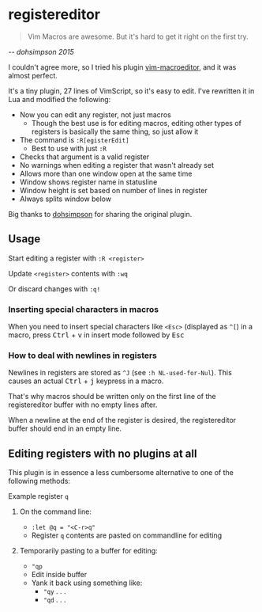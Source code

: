 # registereditor

> Vim Macros are awesome. But it's hard to get it right on the first try.

*-- dohsimpson 2015*

I couldn't agree more, so I tried his plugin [vim-macroeditor](https://github.com/dohsimpson/vim-macroeditor), and it was almost perfect.

It's a tiny plugin, 27 lines of VimScript, so it's easy to edit. I've rewritten it in Lua and modified the following:

* Now you can edit any register, not just macros
    * Though the best use is for editing macros, editing other types of registers is basically the same thing, so just allow it
* The command is `:R[egisterEdit]`
    * Best to use with just `:R`
* Checks that argument is a valid register
* No warnings when editing a register that wasn't already set
* Allows more than one window open at the same time
* Window shows register name in statusline
* Window height is set based on number of lines in register
* Always splits window below

Big thanks to [dohsimpson](https://github.com/dohsimpson) for sharing the original plugin.

## Usage

Start editing a register with `:R <register>`

Update `<register>` contents with `:wq`

Or discard changes with `:q!`

### Inserting special characters in macros

When you need to insert special characters like `<Esc>` (displayed as `^[`) in a macro, press <kbd>Ctrl</kbd> + <kbd>v</kbd> in insert mode followed by <kbd>Esc</kbd>

### How to deal with newlines in registers

Newlines in registers are stored as `^J` (see `:h NL-used-for-Nul`). This causes an actual <kbd>Ctrl</kbd> + <kbd>j</kbd> keypress in a macro.

That's why macros should be written only on the first line of the registereditor buffer with no empty lines after.

When a newline at the end of the register is desired, the registereditor buffer should end in an empty line.

## Editing registers with no plugins at all

This plugin is in essence a less cumbersome alternative to one of the following methods:

Example register `q`

1. On the command line:
    * `:let @q = "<C-r>q"`
    * Register `q` contents are pasted on commandline for editing

2. Temporarily pasting to a buffer for editing:
    * `"qp`
    * Edit inside buffer
    * Yank it back using something like:
        * `"qy` . . .
        * `"qd` . . .
